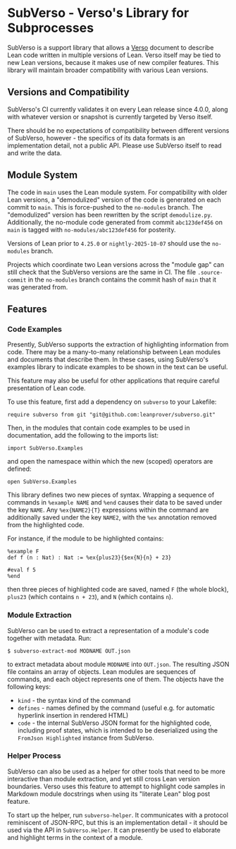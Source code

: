 # SubVerso - Verso's Library for Subprocesses

SubVerso is a support library that allows a
[Verso](https://github.com/leanprover/verso) document to describe Lean
code written in multiple versions of Lean. Verso itself may be tied to
new Lean versions, because it makes use of new compiler features. This
library will maintain broader compatibility with various Lean versions.

## Versions and Compatibility

SubVerso's CI currently validates it on every Lean release since
4.0.0, along with whatever version or snapshot is currently targeted
by Verso itself.

There should be no expectations of compatibility between different
versions of SubVerso, however - the specifics of its data formats is
an implementation detail, not a public API. Please use SubVerso itself
to read and write the data.

## Module System

The code in `main` uses the Lean module system. For compatibility with
older Lean versions, a "demodulized" version of the code is generated
on each commit to `main`. This is force-pushed to the `no-modules`
branch. The "demodulized" version has been rewritten by the script
`demodulize.py`. Additionally, the no-module code generated from commit
`abc123def456` on `main` is tagged with `no-modules/abc123def456` for posterity.

Versions of Lean prior to `4.25.0` or `nightly-2025-10-07` should use
the `no-modules` branch.

Projects which coordinate two Lean versions across the "module gap"
can still check that the SubVerso versions are the same in CI. The
file `.source-commit` in the `no-modules` branch contains the commit
hash of `main` that it was generated from.

## Features

### Code Examples

Presently, SubVerso supports the extraction of highlighting
information from code. There may be a many-to-many relationship
between Lean modules and documents that describe them. In these cases,
using SubVerso's examples library to indicate examples to be shown in
the text can be useful.

This feature may also be useful for other applications that require
careful presentation of Lean code.

To use this feature, first add a dependency on `subverso` to your
Lakefile:

```
require subverso from git "git@github.com:leanprover/subverso.git"
```

Then, in the modules that contain code examples to be used in
documentation, add the following to the imports list:
```
import SubVerso.Examples
```
and open the namespace within which the new (scoped) operators are defined:
```
open SubVerso.Examples
```

This library defines two new pieces of syntax. Wrapping a sequence of
commands in `%example NAME` and `%end` causes their data to be saved
under the key `NAME`. Any `%ex{NAME2}{T}` expressions within the
command are additionally saved under the key `NAME2`, with the `%ex`
annotation removed from the highlighted code.

For instance, if the module to be highlighted contains:
```
%example F
def f (n : Nat) : Nat := %ex{plus23}{$ex{N}{n} + 23}

#eval f 5
%end
```
then three pieces of highlighted code are saved, named `F` (the whole
block), `plus23` (which contains `n + 23`), and `N` (which contains
`n`).

### Module Extraction

SubVerso can be used to extract a representation of a module's code
together with metadata. Run:

```
$ subverso-extract-mod MODNAME OUT.json
```

to extract metadata about module `MODNAME` into `OUT.json`. The
resulting JSON file contains an array of objects. Lean modules are
sequences of commands, and each object represents one of them. The
objects have the following keys:
 * `kind` - the syntax kind of the command
 * `defines` - names defined by the command (useful e.g. for automatic hyperlink insertion in rendered HTML)
 * `code` - the internal SubVerso JSON format for the highlighted
   code, including proof states, which is intended to be deserialized
   using the `FromJson Highlighted` instance from SubVerso.
   

### Helper Process

SubVerso can also be used as a helper for other tools that need to be
more interactive than module extraction, and yet still cross Lean
version boundaries. Verso uses this feature to attempt to highlight
code samples in Markdown module docstrings when using its "literate
Lean" blog post feature.

To start up the helper, run `subverso-helper`. It communicates with a
protocol reminiscent of JSON-RPC, but this is an implementation
detail - it should be used via the API in `SubVerso.Helper`. It can
presently be used to elaborate and highlight terms in the context of a
module.
 
